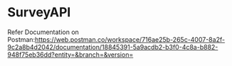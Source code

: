 # SurveyAPI
Refer Documentation on Postman:https://web.postman.co/workspace/716ae25b-265c-4007-8a2f-9c2a8b4d2042/documentation/18845391-5a9acdb2-b3f0-4c8a-b882-948f75eb36dd?entity=&branch=&version=
